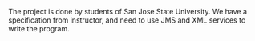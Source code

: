 The project is done by students of San Jose State University. We have a specification from instructor, and need to use JMS and XML services to write the program.